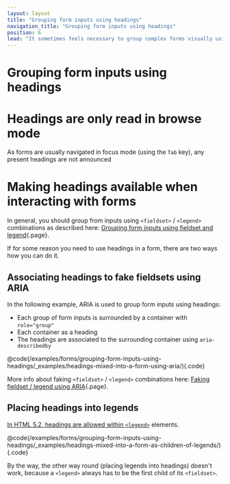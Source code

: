 ```yaml
---
layout: layout
title: "Grouping form inputs using headings"
navigation_title: "Grouping form inputs using headings"
position: 6
lead: "It sometimes feels necessary to group complex forms visually using headings. If you do, be sure to associate them explicitly to the form yourself!"
---
```


# Grouping form inputs using headings

# Headings are only read in browse mode
As forms are usually navigated in focus mode (using the `Tab` key), any present headings are not announced

# Making headings available when interacting with forms

In general, you should group from inputs using `<fieldset>` / `<legend>` combinations as described here: [Grouping form inputs using fieldset and legend](/examples/forms/grouping-form-inputs-using-fieldset-and-legend){.page}.

If for some reason you need to use headings in a form,  there are two ways how you can do it.

## Associating headings to fake fieldsets using ARIA

In the following example, ARIA is used to group form inputs using headings:

- Each group of form inputs is surrounded by a container with `role="group"`
- Each container as a heading
- The headings are associated to the surrounding container using `aria-describedby`

@code(/examples/forms/grouping-form-inputs-using-headings/_examples/headings-mixed-into-a-form-using-aria/){.code}

More info about faking `<fieldset>` / `<legend>` combinations here: [Faking fieldset / legend using ARIA](/examples/forms/faking-fieldset-legend-using-aria){.page}.

## Placing headings into legends

[In HTML 5.2, headings are allowed within `<legend>`](https://www.w3.org/TR/html52/sec-forms.html#the-legend-element) elements.

@code(/examples/forms/grouping-form-inputs-using-headings/_examples/headings-mixed-into-a-form-as-children-of-legends/){.code}

By the way, the other way round (placing legends into headings) doesn't work, because a `<legend>` always has to be the first child of its `<fieldset>`.